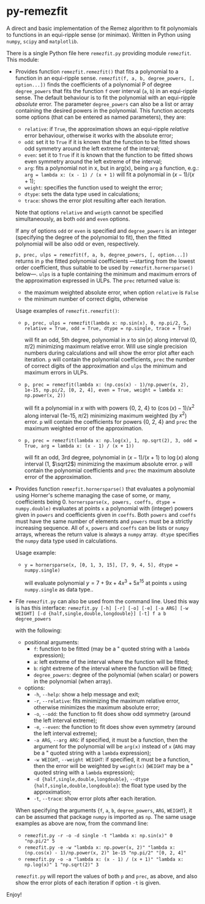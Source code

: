 # py-remezfit

A direct and basic implementation of the Remez algorithm to fit polynomials to functions in an equi-ripple sense (or minimax). Written in Python using `numpy`, `scipy` and `matplotlib`.

There is a single Python file here `remezfit.py` providing module `remezfit`. This module:

* Provides function `remezfit.remezfit()` that fits a polynomial to a function in an equi-ripple sense. `remezfit(f, a, b, degree_powers, [, option...])` finds the coefficients of a polynomial P of degree `degree_powers` that fits the function `f` over interval (`a`, `b`) in an equi-ripple sense. The default behaviour is to fit the polynomial with an equi-ripple _absolute_ error. The parameter `degree_powers` can also be a list or array containing the desired powers in the polynomial. This function accepts some options (that can be entered as named parameters), they are:

  * `relative`: if `True`, the approximation shows an equi-ripple _relative_ error behaviour, otherwise it works with the absolute error;
  * `odd`: set it to `True` if it is known that the function to be fitted shows odd symmetry around the left extreme of the interval;
  * `even`: set it to `True` if it is known that the function to be fitted shows even symmetry around the left extreme of the interval;
  * `arg`: fits a polynomial not in x, but in arg(x), being `arg` a function, e.g.:
    `arg = lambda x: (x - 1) / (x + 1)`
     will fit a polynomial in $(x - 1) / (x + 1)$;
  * `weight`: specifies the function used to weight the error;
  * `dtype`: sets the data type used in calculations;
  * `trace`: shows the error plot resulting after each iteration.

  Note that options `relative` and `weigth` cannot be specified simultaneously, as both `odd` and `even` options.

  If any of options `odd` or `even` is specified and `degree_powers` is an integer (specifying the degree of the polynomial to fit), then the fitted polynomial will be also odd or even, respectively.

  `p, prec, ulps = remezfit(f, a, b, degree_powers, [, option...])`  returns in `p` the fitted polynomial coefficients —starting from the lowest order coefficient, thus suitable to be used by `remezfit.hornersparse()` below—. `ulps` is a tuple containing the minimum and maximum errors of the approximation expressed in ULPs. The `prec` returned value is:

  * the maximum weighted absolute error, when option `relative` is `False`
  * the minimum number of correct digits, otherwise

  Usage examples of `remezfit.remezfit()`:

  * `p, prec, ulps = remezfit(lambda x: np.sin(x), 0, np.pi/2, 5, relative = True, odd = True, dtype = np.single, trace = True)`

    will fit an odd, 5th degree, polynomial in $x$ to $\sin(x)$ along interval (0, $\pi/2$) minimizing maximum relative error. Will use single precision numbers during calculations and will show the error plot after each iteration. `p` will contain the polynomial coefficients, `prec` the number of correct digits of the approximation and `ulps` the minimum and maximum errors in ULPs.

  * `p, prec = remezfit(lambda x: (np.cos(x) - 1)/np.power(x, 2), 1e-15, np.pi/2, [0, 2, 4], even = True, weight = lambda x: np.power(x, 2))`

    will fit a polynomial in $x$ with with powers {0, 2, 4} to $(\cos(x) - 1)/x^2$ along interval (1e-15, $\pi/2$) minimizing maximum weighted (by $x^2$) error. `p` will contain the coefficients for powers {0, 2, 4} and `prec` the maximum weighted error of the approximation.

  * `p, prec = remezfit(lambda x: np.log(x), 1, np.sqrt(2), 3, odd = True, arg = lambda x: (x - 1) / (x + 1))`

    will fit an odd, 3rd degree, polynomial in $(x - 1) / (x + 1)$ to $\log(x)$ along interval (1, $\sqrt2$) minimizing the maximum absolute error. `p` will contain the polynomial coefficients and `prec` the maximum absolute error of the approximation.

* Provides function `remezfit.hornersparse()` that evaluates a polynomial using Horner's scheme managing the case of some, or many, coefficients being 0. `hornersparse(x, powers, coeffs, dtype = numpy.double)` evaluates at points `x` a polynomial with (integer) powers given in `powers` and coefficients given in `coeffs`. Both `powers` and `coeffs` must have the same number of elements and `powers` must be a strictly increasing sequence. All of `x`, `powers` and `coeffs` can be lists or `numpy` arrays, whereas the return value is always a `numpy` array.  `dtype` specifies the `numpy` data type used in calculations.

  Usage example:

  * `y = hornersparse(x, [0, 1, 3, 15], [7, 9, 4, 5], dtype = numpy.single)`

    will evaluate polynomial $y = 7 + 9x + 4x^3 + 5x^{15}$ at points `x` using `numpy.single` as data type..


* File `remezfit.py` can also be used from the command line. Used this way is has this interface: `remezfit.py [-h] [-r] [-o] [-e] [-a ARG] [-w WEIGHT] [-d {half,single,double,longdouble}] [-t] f a b degree_powers`

  with the following:

  * positional arguments:
    * `f`: function to be fitted (may be a " quoted string with a `lambda` expression);
    * `a`: left extreme of the interval where the function will be fitted;
    * `b`: right extreme of the interval where the function will be fitted;
    * `degree_powers`: degree of the polynomial (when scalar) or powers in the polynomial (when array).
  * options:
    * `-h`, `--help`: show a help message and exit;
    * `-r`, `--relative`: fits minimizing the maximum relative error, otherwise minimizes the maximum absolute error;
    * `-o`, `--odd`: the function to fit does show odd symmetry (around the left interval extreme);
    * `-e`, `--even`: the function to fit does show even symmetry (around the left interval extreme);
    * `-a ARG`, `--arg ARG`: if specified, it must be a function, then the argument for the polynomial will be `arg(x)` instead of `x` (`ARG` may be a " quoted string with a `lambda` expression);
    * `-w WEIGHT`, `--weight WEIGHT`: if specified, it must be a function, then the error will be weighted by `weight(x)` (`WEIGHT` may be a " quoted string with a `lambda` expression);
    * `-d {half,single,double,longdouble}`, `--dtype {half,single,double,longdouble}`: the float type used by the approximation;
    * `-t`, `--trace`: show error plots after each iteration.

  When specifying the arguments {`f`, `a`, `b`, `degree_powers`, `ARG`, `WEIGHT`}, it can be assumed that package `numpy` is imported as `np`. The same usage examples as above are now, from the command line:

  * `remezfit.py -r -o -d single -t "lambda x: np.sin(x)" 0 "np.pi/2" 5`
  * `remezfit.py -e -w "lambda x: np.power(x, 2)" "lambda x: (np.cos(x) - 1)/np.power(x, 2)" 1e-15 "np.pi/2" "[0, 2, 4]"`
  * `remezfit.py -o -a "lambda x: (x - 1) / (x + 1)" "lambda x: np.log(x)" 1 "np.sqrt(2)" 3`

  `remezfit.py` will report the values of both `p` and `prec`, as above, and also show the error plots of each iteration if option `‑t` is given.

Enjoy!
